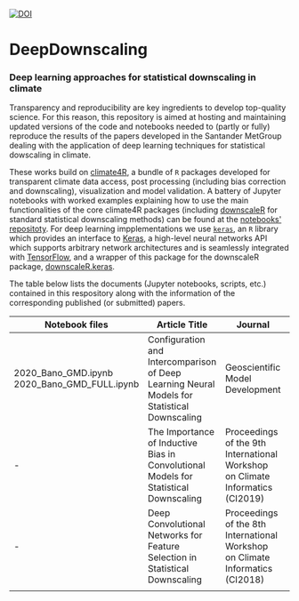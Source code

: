 [![DOI](https://zenodo.org/badge/DOI/10.5281/zenodo.3690133.svg)](https://doi.org/10.5281/zenodo.3690133)

# DeepDownscaling
### Deep learning approaches for statistical downscaling in climate

Transparency and reproducibility are key ingredients to develop top-quality science. For this reason, this repository is aimed at hosting and maintaining updated versions of the code and notebooks needed to (partly or fully) reproduce the results of the papers developed in the Santander MetGroup dealing with the application of deep learning techniques for statistical dowscaling in climate.

These works build on [climate4R](https://github.com/SantanderMetGroup/climate4R), a bundle of `R` packages developed for transparent climate data access, post processing (including bias correction and downscaling), visualization and model validation. A battery of Jupyter notebooks with worked examples explaining how to use the main functionalities of the core climate4R packages (including [downscaleR](https://github.com/SantanderMetGroup/downscaleR) for standard statistical downscaling methods) can be found at the [notebooks' repositoty](https://github.com/SantanderMetGroup/notebooks).
For deep learning impplementations we use [`keras`](https://cran.r-project.org/web/packages/keras/index.html), an `R` library which provides an interface to [Keras](https://keras.io), a high-level neural networks API which supports arbitrary network architectures and is seamlessly integrated with [TensorFlow](https://www.tensorflow.org), and a wrapper of this package for the downscaleR package, [downscaleR.keras](https://github.com/SantanderMetGroup/downscaleR.keras).

The table below lists the documents (Jupyter notebooks, scripts, etc.) contained in this respository along with the information of the corresponding published (or submitted) papers.
 
| Notebook files  | Article Title | Journal | Paper files 	
|---|---|---|---
| 2020_Bano_GMD.ipynb 2020_Bano_GMD_FULL.ipynb | Configuration and Intercomparison of Deep Learning Neural Models for Statistical Downscaling | Geoscientific Model Development | 	https://doi.org/10.5194/gmd-2019-278
| - | The Importance of Inductive Bias in Convolutional Models for Statistical Downscaling | Proceedings of the 9th International Workshop on Climate Informatics (CI2019) | 2019_Bano_CI.pdf
| - | Deep Convolutional Networks for Feature Selection in Statistical Downscaling | Proceedings of the 8th International Workshop on Climate Informatics (CI2018) | 2018_Bano_CI.pdf
|  |  |  |
